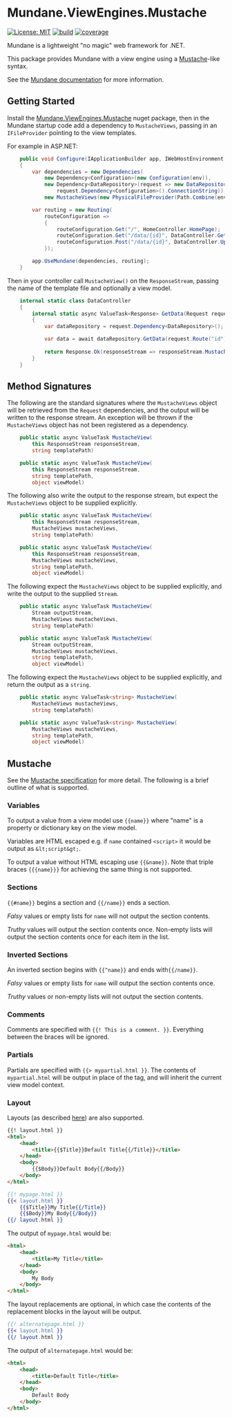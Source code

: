 # Mundane.ViewEngines.Mustache

[![License: MIT](https://img.shields.io/github/license/adambarclay/mundane-viewengines-mustache?color=blue)](https://github.com/adambarclay/mundane-viewengines-mustache/blob/main/LICENSE) [![build](https://img.shields.io/github/workflow/status/adambarclay/mundane-viewengines-mustache/Build/main)](https://github.com/adambarclay/mundane-viewengines-mustache/actions?query=workflow%3ABuild+branch%3Amain) [![coverage](https://img.shields.io/codecov/c/github/adambarclay/mundane-viewengines-mustache/main)](https://codecov.io/gh/adambarclay/mundane-viewengines-mustache/branch/main)

Mundane is a lightweight "no magic" web framework for .NET.

This package provides Mundane with a view engine using a [Mustache](https://mustache.github.io/mustache.5.html)-like syntax.

See the [Mundane documentation](https://github.com/adambarclay/mundane) for more information.

## Getting Started

Install the [Mundane.ViewEngines.Mustache](https://www.nuget.org/packages/Mundane.ViewEngines.Mustache/) nuget package, then in the Mundane startup code add a dependency to `MustacheViews`, passing in an `IFileProvider` pointing to the view templates.

For example in ASP.NET:
```c#
    public void Configure(IApplicationBuilder app, IWebHostEnvironment env)
    {
        var dependencies = new Dependencies(
            new Dependency<Configuration>(new Configuration(env)),
            new Dependency<DataRepository>(request => new DataRepositorySqlServer(
                request.Dependency<Configuration>().ConnectionString)),
            new MustacheViews(new PhysicalFileProvider(Path.Combine(env.ContentRootPath, "Views")));

        var routing = new Routing(
            routeConfiguration =>
            {
                routeConfiguration.Get("/", HomeController.HomePage);
                routeConfiguration.Get("/data/{id}", DataController.GetData);
                routeConfiguration.Post("/data/{id}", DataController.UpdateData);
            });

        app.UseMundane(dependencies, routing);
    }
```

Then in your controller call `MustacheView()` on the `ResponseStream`, passing the name of the template file and optionally a view model.

```c#
    internal static class DataController
    {
        internal static async ValueTask<Response> GetData(Request request)
        {
            var dataRepository = request.Dependency<DataRepository>();

            var data = await dataRepository.GetData(request.Route("id"));
			
            return Response.Ok(responseStream => responseStream.MustacheView("DataPage.html", data));
        }
    }
```

## Method Signatures

The following are the standard signatures where the `MustacheViews` object will be retrieved from the `Request` dependencies, and the output will be written to the response stream. An exception will be thrown if the `MustacheViews` object has not been registered as a dependency.

```c#
    public static async ValueTask MustacheView(
        this ResponseStream responseStream,
        string templatePath)

    public static async ValueTask MustacheView(
        this ResponseStream responseStream,
        string templatePath,
        object viewModel)
```

The following also write the output to the response stream, but expect the `MustacheViews` object to be supplied explicitly.

```c#
    public static async ValueTask MustacheView(
        this ResponseStream responseStream,
        MustacheViews mustacheViews,
        string templatePath)

    public static async ValueTask MustacheView(
        this ResponseStream responseStream,
        MustacheViews mustacheViews,
        string templatePath,
        object viewModel)
```

The following expect the `MustacheViews` object to be supplied explicitly, and write the output to the supplied `Stream`.

```c#
    public static async ValueTask MustacheView(
        Stream outputStream,
        MustacheViews mustacheViews,
        string templatePath)

    public static async ValueTask MustacheView(
        Stream outputStream,
        MustacheViews mustacheViews,
        string templatePath,
        object viewModel)
```

The following expect the `MustacheViews` object to be supplied explicitly, and return the output as a `string`.

```c#
    public static async ValueTask<string> MustacheView(
        MustacheViews mustacheViews,
        string templatePath)

    public static async ValueTask<string> MustacheView(
        MustacheViews mustacheViews,
        string templatePath,
        object viewModel)
```

## Mustache

See the [Mustache specification](https://mustache.github.io/mustache.5.html) for more detail. The following is a brief outline of what is supported.

### Variables

To output a value from a view model use `{{name}}` where "name" is a property or dictionary key on the view model.

Variables are HTML escaped e.g. if `name` contained `<script>` it would be output as `&lt;script&gt;`.

To output a value without HTML escaping use `{{&name}}`. Note that triple braces `{{{name}}}` for achieving the same thing is not supported.

### Sections

`{{#name}}` begins a section and `{{/name}}` ends a section.

_Falsy_ values or empty lists for `name` will not output the section contents.

_Truthy_ values will output the section contents once. Non-empty lists will output the section contents once for each item in the list.

### Inverted Sections

An inverted section begins with `{{^name}}` and ends with`{{/name}}`.

_Falsy_ values or empty lists for `name` will output the section contents once.

_Truthy_ values or non-empty lists will not output the section contents.

### Comments

Comments are specified with `{{! This is a comment. }}`. Everything between the braces will be ignored.

### Partials

Partials are specified with `{{> mypartial.html }}`. The contents of `mypartial.html` will be output in place of the tag, and will inherit the current view model context.

### Layout

Layouts (as described [here](https://github.com/mustache/spec/pull/75)) are also supported.

```html
{{! layout.html }}
<html>
    <head>
        <title>{{$Title}}Default Title{{/Title}}</title>
    </head>
    <body>
        {{$Body}}Default Body{{/Body}}
    </body>
</html>
```

```mustache
{{! mypage.html }}
{{< layout.html }}
    {{$Title}}My Title{{/Title}}
    {{$Body}}My Body{{/Body}}
{{/ layout.html }}
```

The output of `mypage.html` would be:
```html
<html>
    <head>
        <title>My Title</title>
    </head>
    <body>
        My Body
    </body>
</html>
```

The layout replacements are optional, in which case the contents of the replacement blocks in the layout will be output.

```mustache
{{! alternatepage.html }}
{{< layout.html }}
{{/ layout.html }}
```

The output of `alternatepage.html` would be:
```html
<html>
    <head>
        <title>Default Title</title>
    </head>
    <body>
        Default Body
    </body>
</html>
```